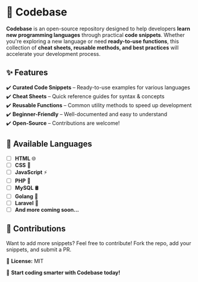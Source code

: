 # 🚀 Codebase  

**Codebase** is an open-source repository designed to help developers **learn new programming languages** through practical **code snippets**. Whether you're exploring a new language or need **ready-to-use functions**, this collection of **cheat sheets, reusable methods, and best practices** will accelerate your development process.  

## ✨ Features  
✔️ **Curated Code Snippets** – Ready-to-use examples for various languages  
✔️ **Cheat Sheets** – Quick reference guides for syntax & concepts  
✔️ **Reusable Functions** – Common utility methods to speed up development  
✔️ **Beginner-Friendly** – Well-documented and easy to understand  
✔️ **Open-Source** – Contributions are welcome!  

## 📂 Available Languages  
- [ ] **HTML** 🌐  
- [ ] **CSS** 🎨  
- [ ] **JavaScript** ⚡  
- [ ] **PHP** 🐘  
- [ ] **MySQL** 🛢️  
- [ ] **Golang** 🦫  
- [ ] **Laravel** 🚀  
- [ ] **And more coming soon...**  

## 🎯 Contributions  
Want to add more snippets? Feel free to contribute! Fork the repo, add your snippets, and submit a PR.  

📜 **License:** MIT  

🚀 **Start coding smarter with Codebase today!**  

